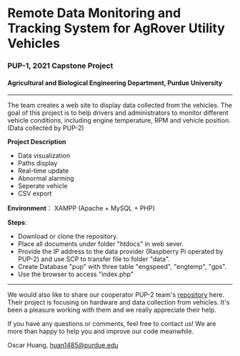 # Remote Data Monitoring and Tracking System for AgRover Utility Vehicles

### PUP-1, 2021 Capstone Project
#### Agricultural and Biological Engineering Department, Purdue University
---
The team creates a web site to display data collected from the vehicles. The goal of this project is to help drivers and administrators to monitor different vehicle conditions, including engine temperature, RPM and vehicle position. (Data collected by PUP-2)

**Project Description**
- Data visualization
- Paths display
- Real-time update
- Abnormal alarming
- Seperate vehicle
- CSV export

**Environment**：
XAMPP (Apache + MySQL + PHP)

**Steps**:
- Download or clone the repository.
- Place all documents under folder "htdocs" in web sever.
- Provide the IP address to the data provider (Raspberry Pi operated by PUP-2) and use SCP to transfer file to folder "data".
- Create Database "pup" with three table "engspeed", "engtemp", "gps".
- Use the browser to access "index.php"
---
We would also like to share our cooperator PUP-2 team's [repository](https://github.com/CoL1n23/VMS) here. Their project is focusing on hardware and data collection from vehicles. It's been a pleasure working with them and we really appreciate their help.

If you have any questions or comments, feel free to contact us! We are more than happy to help you and improve our code meanwhile.

Oscar Huang, huan1485@purdue.edu
